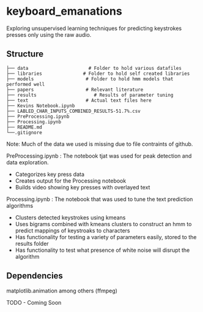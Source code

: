 # keyboard_emanations

Exploring unsupervised learning techniques for predicting keystrokes presses only using the raw audio. 

## Structure
```
├── data	                  # Folder to hold various datafiles
├── libraries               # Folder to hold self created libraries 
├── models                   # Folder to hold hmm models that performed well
├── papers                   # Relevant literature
├── results                     # Results of parameter tuning
├── text                     # Actual text files here
├── Kevins Notebook.ipynb	  
├── LABLED_CHAR_INPUTS_COMBINED_RESULTS-51.7%.csv
├── PreProcessing.ipynb  
├── Processing.ipynb
├── README.md
└──.gitignore	
```

Note: Much of the data we used is missing due to file contraints of github. 

PreProcessing.ipynb : The notebook tjat was used for peak detection and data exploration.

- Categorizes key press data
- Creates output for the Processing notebook
- Builds video showing key presses with overlayed text

Processing.ipynb : The notebook that was used to tune the text prediction algorithms

- Clusters detected keystrokes using kmeans 
- Uses bigrams combined with kmeans clusters to construct an hmm to predict mappings of keystroaks to characters 
- Has functionality for testing a variety of parameters easily, stored to the results folder
- Has functionality to test what presence of white noise will disrupt the algorithm

## Dependencies 

matplotlib.animation among others (ffmpeg) 

TODO - Coming Soon
